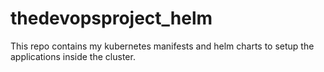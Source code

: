 # thedevopsproject_helm
This repo contains my kubernetes manifests and helm charts to setup the applications inside the cluster.
